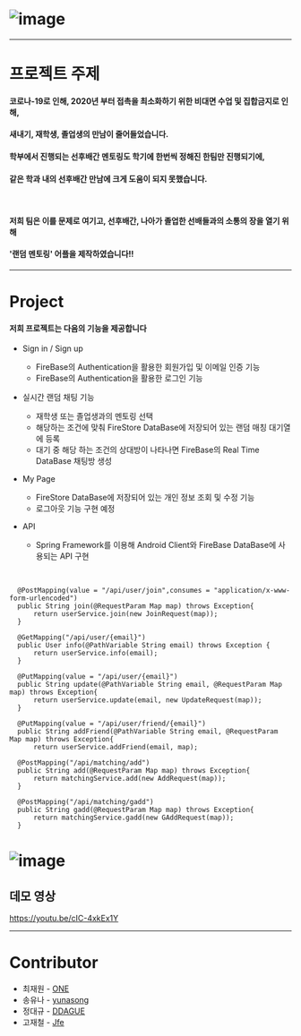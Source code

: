 # ![image](https://user-images.githubusercontent.com/31034469/126733913-95394ad9-4303-4638-bf95-f06a00f64e68.png)
--------------------
# 프로젝트 주제

#### 코로나-19로 인해, 2020년 부터 접촉을 최소화하기 위한 비대면 수업 및 집합금지로 인해, 
#### 새내기, 재학생, 졸업생의 만남이 줄어들었습니다. 
#### 학부에서 진행되는 선후배간 멘토링도 학기에 한번씩 정해진 한팀만 진행되기에,
#### 같은 학과 내의 선후배간 만남에 크게 도움이 되지 못했습니다.

<br/>

#### 저희 팀은 이를 문제로 여기고, 선후배간, 나아가 졸업한 선배들과의 소통의 장을 열기 위해
#### '랜덤 멘토링' 어플을 제작하였습니다!!

--------------------
# Project

#### 저희 프로젝트는 다음의 기능을 제공합니다

* Sign in / Sign up
  - FireBase의 Authentication을 활용한 회원가입 및 이메일 인증 기능
  - FireBase의 Authentication을 활용한 로그인 기능

* 실시간 랜덤 채팅 기능
  - 재학생 또는 졸업생과의 멘토링 선택
  - 해당하는 조건에 맞춰 FireStore DataBase에 저장되어 있는 랜덤 매칭 대기열에 등록
  - 대기 중 해당 하는 조건의 상대방이 나타나면 FireBase의 Real Time DataBase 채팅방 생성

* My Page
  - FireStore DataBase에 저장되어 있는 개인 정보 조회 및 수정 기능
  - 로그아웃 기능 구현 예정

* API
  - Spring Framework를 이용해 Android Client와 FireBase DataBase에 사용되는 API 구현

<br/>
  
  ```
    @PostMapping(value = "/api/user/join",consumes = "application/x-www-form-urlencoded")
    public String join(@RequestParam Map map) throws Exception{
        return userService.join(new JoinRequest(map));
    }

    @GetMapping("/api/user/{email}")
    public User info(@PathVariable String email) throws Exception {
        return userService.info(email);
    }

    @PutMapping(value = "/api/user/{email}")
    public String update(@PathVariable String email, @RequestParam Map map) throws Exception{
        return userService.update(email, new UpdateRequest(map));
    }

    @PutMapping(value = "/api/user/friend/{email}")
    public String addFriend(@PathVariable String email, @RequestParam Map map) throws Exception{
        return userService.addFriend(email, map);
    
    @PostMapping("/api/matching/add")
    public String add(@RequestParam Map map) throws Exception{
        return matchingService.add(new AddRequest(map));
    }

    @PostMapping("/api/matching/gadd")
    public String gadd(@RequestParam Map map) throws Exception{
        return matchingService.gadd(new GAddRequest(map));
    }
  ```
 # ![image](https://user-images.githubusercontent.com/31034469/126738963-b2d4dd81-fa54-4d0f-bcc0-816d0a29c32f.png)

## **데모 영상**
https://youtu.be/cIC-4xkEx1Y


--------------------
# Contributor

+ 최재원 - [ONE](https://github.com/choi-jaewon)
+ 송유나 - [yunasong](https://github.com/YunaSong97)
+ 정대규 - [DDAGUE](https://github.com/DDAGUE)
+ 고재철 - [Jfe](https://github.com/Go-Jaecheol)
